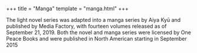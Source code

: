 +++
title = "Manga"
template = "manga.html"
+++

The light novel series was adapted into a manga series by Aiya Kyū and published by Media Factory, with fourteen volumes released as of September 21, 2019. Both the novel and manga series were licensed by One Peace Books and were published in North American starting in September 2015